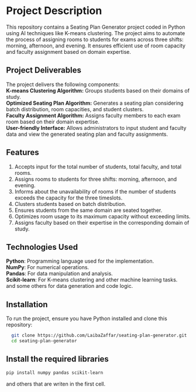 # Project Description
This repository contains a Seating Plan Generator project coded in Python using AI techniques like K-means clustering. The project aims to automate the process of assigning rooms to students for exams across three shifts: morning, afternoon, and evening. It ensures efficient use of room capacity and faculty assignment based on domain expertise.

## Project Deliverables
The project delivers the following components:<br>
**K-means Clustering Algorithm:** Groups students based on their domains of study.<br>
**Optimized Seating Plan Algorithm:** Generates a seating plan considering batch distribution, room capacities, and student clusters.<br>
**Faculty Assignment Algorithm:** Assigns faculty members to each exam room based on their domain expertise.<br>
**User-friendly Interface:** Allows administrators to input student and faculty data and view the generated seating plan and faculty assignments. <br>

## Features
1. Accepts input for the total number of students, total faculty, and total rooms.<br>
2. Assigns rooms to students for three shifts: morning, afternoon, and evening.<br>
3. Informs about the unavailability of rooms if the number of students exceeds the capacity for the three timeslots.<br>
4. Clusters students based on batch distribution.<br>
5. Ensures students from the same domain are seated together.<br>
6. Optimizes room usage to its maximum capacity without exceeding limits.<br>
7. Assigns faculty based on their expertise in the corresponding domain of study.<br>

## Technologies Used
**Python**: Programming language used for the implementation. <br>
**NumPy**: For numerical operations.<br>
**Pandas**: For data manipulation and analysis.<br>
**Scikit-learn**: For K-means clustering and other machine learning tasks.<br>
and some others for data generation and code logic.

## Installation
To run the project, ensure you have Python installed and clone this repository:<br>
```bash
  git clone https://github.com/LaibaZaffar/seating-plan-generator.git 
  cd seating-plan-generator
```
## Install the required libraries
```bash
pip install numpy pandas scikit-learn
```
and others that are writen in the first cell.
